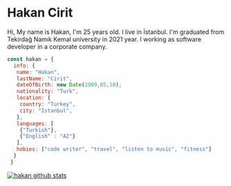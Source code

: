 # Hakan Cirit

Hi, My name is Hakan, I'm 25 years old. I live in İstanbul. I'm graduated from Tekirdağ Namık Kemal university in 2021 year. I working as software developer in a corporate company.

```javascript
const hakan = {
  info: {
   name: "Hakan",
   lastName: "Cirit",
   dateOfBirth: new Date(1999,05,18),
   nationality: "Turk",
   location: {
    country: "Turkey",
    city: "İstanbul",
   },
   languages: [
    {"Turkish"},
    {"English" : "A2"}
   ],
   hobies: ["code writer", "travel", "listen to music", "fitness"]
  } 
 }
```
[![hakan github stats](https://github-readme-stats.vercel.app/api?username=hakanciritt&show_icons=true)](https://github.com/hakanciritt/github-readme-stats)


